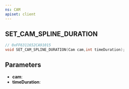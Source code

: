 ```yaml
---
ns: CAM
apiset: client
---
```

## SET_CAM_SPLINE_DURATION

```c
// 0xFF6311652CA91015
void SET_CAM_SPLINE_DURATION(Cam cam,int timeDuration);
```


## Parameters
* **cam**:
* **timeDuration**: